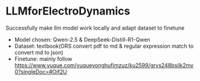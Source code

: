 # LLMforElectroDynamics
Successfully make llm model work locally and adapt dataset to finetune
- Model chosen: Qwen-2.5 & DeepSeek-Distill-R1-Qwen
- Dataset: textbook(ORS convert pdf to md & regular expression match to convert md to json)
- Finetune: mainly follow https://www.yuque.com/yuqueyonghufimzuz/ku2599/grys248bsilk2mv0?singleDoc=#Ojf2U
